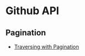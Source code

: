 # Github API

Pagination
---

- [Traversing with
    Pagination](https://docs.github.com/en/free-pro-team@latest/rest/guides/traversing-with-pagination)
